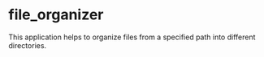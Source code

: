 # file_organizer
This application helps to organize files from a specified path into different directories.
